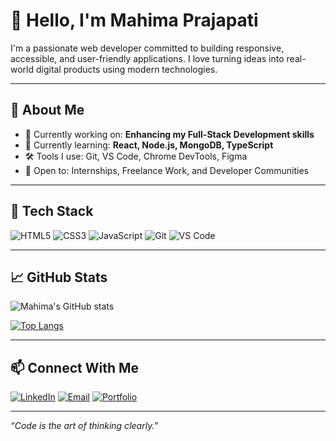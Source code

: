 # 👋 Hello, I'm Mahima Prajapati

I'm a passionate web developer committed to building responsive, accessible, and user-friendly applications. I love turning ideas into real-world digital products using modern technologies.

---

## 💼 About Me

- 🔭 Currently working on: **Enhancing my Full-Stack Development skills**
- 🌱 Currently learning: **React, Node.js, MongoDB, TypeScript**
- 🛠️ Tools I use: Git, VS Code, Chrome DevTools, Figma
- 🤝 Open to: Internships, Freelance Work, and Developer Communities

---

## 🧰 Tech Stack

![HTML5](https://img.shields.io/badge/-HTML5-E34F26?style=flat&logo=html5&logoColor=white)
![CSS3](https://img.shields.io/badge/-CSS3-1572B6?style=flat&logo=css3&logoColor=white)
![JavaScript](https://img.shields.io/badge/-JavaScript-F7DF1E?style=flat&logo=javascript&logoColor=black)
![Git](https://img.shields.io/badge/-Git-F05032?style=flat&logo=git&logoColor=white)
![VS Code](https://img.shields.io/badge/-VS_Code-007ACC?style=flat&logo=visual-studio-code)

---

## 📈 GitHub Stats

![Mahima's GitHub stats](https://github-readme-stats.vercel.app/api?username=Mahima07-code&show_icons=true&theme=default)

[![Top Langs](https://github-readme-stats.vercel.app/api/top-langs/?username=Mahima07-code&layout=compact&theme=default)](https://github.com/Mahima07-code)

---

## 📫 Connect With Me

[![LinkedIn](https://img.shields.io/badge/-LinkedIn-0A66C2?style=flat&logo=linkedin&logoColor=white)](https:/www.linkedin.com/in/mahima007)
[![Email](https://img.shields.io/badge/-Email-D14836?style=flat&logo=gmail&logoColor=white)](mailto:mahimarn84@gamail.com)
[![Portfolio](https://img.shields.io/badge/-Portfolio-000000?style=flat&logo=web&logoColor=white)](https://your-portfolio.com)

---

_“Code is the art of thinking clearly.”_
